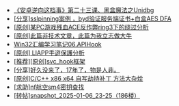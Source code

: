 + [《安卓逆向这档事》第二十三课、黑盒魔法之Unidbg](https://bbs.kanxue.com/thread-285073.htm)
+ [[分享]sslpinning案例 ，byd验证服务端证书+白盒AES DFA](https://bbs.kanxue.com/thread-285153.htm)
+ [[原创]某PC游戏残血ACE反作弊ring3下的绕过分析](https://bbs.kanxue.com/thread-284667.htm)
+ [[原创]此篇非技术文章，此篇为我立志做大牛](https://bbs.kanxue.com/thread-284823.htm)
+ [Win32汇编学习笔记06.APIHook](https://bbs.kanxue.com/thread-285159.htm)
+ [[原创] LIAPP手遊保護分析](https://bbs.kanxue.com/thread-284601.htm)
+ [[推荐][原创]svc_hook框架](https://bbs.kanxue.com/thread-284713.htm)
+ [[分享]好久没来了，17年了，物是人非。](https://bbs.kanxue.com/thread-283832.htm)
+ [[原创]C/C++ x86 x64 自写劫持补丁 方法大杂烩](https://bbs.kanxue.com/thread-282745.htm)
+ [[求助]nf航空sm4密钥查找](https://bbs.kanxue.com/thread-284167.htm)
+ [[转帖]snapshot_2025-01-06_23-25（186楼）](https://bbs.kanxue.com/thread-270207.htm)
